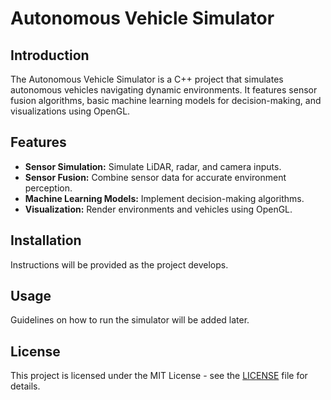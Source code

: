 # Autonomous Vehicle Simulator

## Introduction

The Autonomous Vehicle Simulator is a C++ project that simulates autonomous vehicles navigating dynamic environments. It features sensor fusion algorithms, basic machine learning models for decision-making, and visualizations using OpenGL.

## Features

- **Sensor Simulation:** Simulate LiDAR, radar, and camera inputs.
- **Sensor Fusion:** Combine sensor data for accurate environment perception.
- **Machine Learning Models:** Implement decision-making algorithms.
- **Visualization:** Render environments and vehicles using OpenGL.

## Installation

Instructions will be provided as the project develops.

## Usage

Guidelines on how to run the simulator will be added later.

## License

This project is licensed under the MIT License - see the [LICENSE](LICENSE) file for details.

